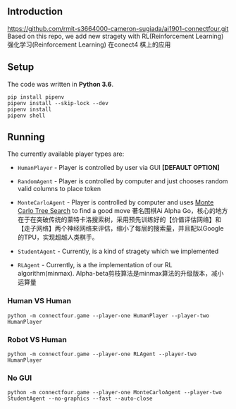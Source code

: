 ## Introduction
https://github.com/rmit-s3664000-cameron-sugiada/ai1901-connectfour.git
Based on this repo, we add new stragety with RL(Reinforcement Learning)
强化学习(Reinforcement Learning) 在conect4 棋上的应用

## Setup
The code was written in **Python 3.6**. 
```
pip install pipenv
pipenv install --skip-lock --dev
pipenv install
pipenv shell
```

## Running
The currently available player types are:

* `HumanPlayer` - Player is controlled by user via GUI **[DEFAULT OPTION]**
* `RandomAgent` - Player is controlled by computer and just chooses random valid columns to place token
* `MonteCarloAgent` - Player is controlled by computer and uses [Monte Carlo Tree Search](!https://blog.csdn.net/u014397729/article/details/27366363) to find a good move
著名围棋Ai Alpha Go，核心的地方在于在突破传统的蒙特卡洛搜索树，采用预先训练好的【价值评估网络】和【走子网络】两个神经网络来评估，缩小了每层的搜索量，并且配以Google的TPU，实现超越人类棋手。

* `StudentAgent` - Currently, is a kind of stragety which we implemented
* `RLAgent` - Currently, is a the implementation of our RL algorithm(minmax). Alpha-beta剪枝算法是minmax算法的升级版本，减小运算量

### Human VS Human
```
python -m connectfour.game --player-one HumanPlayer --player-two HumanPlayer
```

### Robot VS Human
```
python -m connectfour.game --player-one RLAgent --player-two HumanPlayer
```

### No GUI
```
python -m connectfour.game --player-one MonteCarloAgent --player-two StudentAgent --no-graphics --fast --auto-close
```
